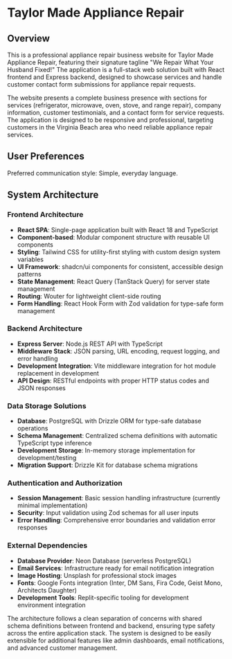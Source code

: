 # Taylor Made Appliance Repair

## Overview

This is a professional appliance repair business website for Taylor Made Appliance Repair, featuring their signature tagline "We Repair What Your Husband Fixed!" The application is a full-stack web solution built with React frontend and Express backend, designed to showcase services and handle customer contact form submissions for appliance repair requests.

The website presents a complete business presence with sections for services (refrigerator, microwave, oven, stove, and range repair), company information, customer testimonials, and a contact form for service requests. The application is designed to be responsive and professional, targeting customers in the Virginia Beach area who need reliable appliance repair services.

## User Preferences

Preferred communication style: Simple, everyday language.

## System Architecture

### Frontend Architecture
- **React SPA**: Single-page application built with React 18 and TypeScript
- **Component-based**: Modular component structure with reusable UI components
- **Styling**: Tailwind CSS for utility-first styling with custom design system variables
- **UI Framework**: shadcn/ui components for consistent, accessible design patterns
- **State Management**: React Query (TanStack Query) for server state management
- **Routing**: Wouter for lightweight client-side routing
- **Form Handling**: React Hook Form with Zod validation for type-safe form management

### Backend Architecture
- **Express Server**: Node.js REST API with TypeScript
- **Middleware Stack**: JSON parsing, URL encoding, request logging, and error handling
- **Development Integration**: Vite middleware integration for hot module replacement in development
- **API Design**: RESTful endpoints with proper HTTP status codes and JSON responses

### Data Storage Solutions
- **Database**: PostgreSQL with Drizzle ORM for type-safe database operations
- **Schema Management**: Centralized schema definitions with automatic TypeScript type inference
- **Development Storage**: In-memory storage implementation for development/testing
- **Migration Support**: Drizzle Kit for database schema migrations

### Authentication and Authorization
- **Session Management**: Basic session handling infrastructure (currently minimal implementation)
- **Security**: Input validation using Zod schemas for all user inputs
- **Error Handling**: Comprehensive error boundaries and validation error responses

### External Dependencies
- **Database Provider**: Neon Database (serverless PostgreSQL)
- **Email Services**: Infrastructure ready for email notification integration
- **Image Hosting**: Unsplash for professional stock images
- **Fonts**: Google Fonts integration (Inter, DM Sans, Fira Code, Geist Mono, Architects Daughter)
- **Development Tools**: Replit-specific tooling for development environment integration

The architecture follows a clean separation of concerns with shared schema definitions between frontend and backend, ensuring type safety across the entire application stack. The system is designed to be easily extensible for additional features like admin dashboards, email notifications, and advanced customer management.